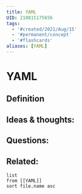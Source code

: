 ```yaml
---
title: YAML
UID: 210815175656
tags:
  - '#created/2021/Aug/15'
  - '#permanent/concept'
  - '#flashcards'
aliases: [YAML]
---
```

# YAML

## Definition


## Ideas & thoughts:


## Questions:


## Related:
```dataview
list
from [[YAML]]
sort file.name asc
```